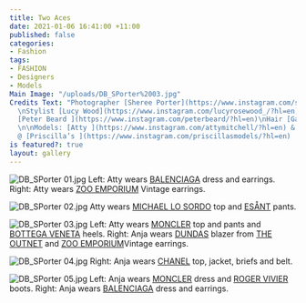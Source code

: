 ```yaml
---
title: Two Aces
date: 2021-01-06 16:41:00 +11:00
published: false
categories:
- Fashion
tags:
- FASHION
- Designers
- Models
Main Image: "/uploads/DB_SPorter%2003.jpg"
Credits Text: "Photographer [Sheree Porter](https://www.instagram.com/sheree__porter/?hl=en)
  \nStylist [Lucy Wood](https://www.instagram.com/lucyrosewood_/?hl=en)  \nMake-Up
  [Peter Beard ](https://www.instagram.com/peterbeard/?hl=en)\nHair [Gavin Anesbury](https://www.instagram.com/gavinanesburybeauty/?hl=en)
  \n\nModels: [Atty ](https://www.instagram.com/attymitchell/?hl=en) & \n[Anja](https://www.instagram.com/slimejive/?hl=en)
  @ [Priscilla’s ](https://www.instagram.com/priscillasmodels/?hl=en)   \n"
is featured?: true
layout: gallery
---
```


![DB_SPorter 01.jpg](/uploads/DB_SPorter%2001.jpg)
Left: Atty wears [BALENCIAGA](https://www.balenciaga.com/au) dress and earrings. Right: Atty wears [ZOO EMPORIUM](https://www.instagram.com/zooemporiumvintage/?hl=en) Vintage earrings.

![DB_SPorter 02.jpg](/uploads/DB_SPorter%2002.jpg)
Atty wears [MICHAEL LO SORDO](https://www.michaellosordo.com/) top and [ESÅNT](https://esant-esant.com/) pants.

![DB_SPorter 03.jpg](/uploads/DB_SPorter%2003.jpg)
Left: Atty wears [MONCLER](https://www.moncler.com/gb/) top and pants and [BOTTEGA VENETA](https://www.bottegaveneta.com/) heels.
Right: Anja wears [DUNDAS](https://dundasworld.com/) blazer from [THE OUTNET](https://www.theoutnet.com/en-au/) and [ZOO EMPORIUM](https://www.instagram.com/zooemporiumvintage/?hl=en)Vintage earrings.


![DB_SPorter 04.jpg](/uploads/DB_SPorter%2004.jpg)
Right: Anja wears [CHANEL](https://www.chanel.com/au/) top, jacket, briefs and belt. 


![DB_SPorter 05.jpg](/uploads/DB_SPorter%2005.jpg)
Left: Anja wears [MONCLER](https://www.moncler.com/gb/) dress and [ROGER VIVIER](https://www.rogervivier.com/au-en/home/) boots.
Right: Anja wears [BALENCIAGA](https://www.balenciaga.com/au) dress and earrings.

